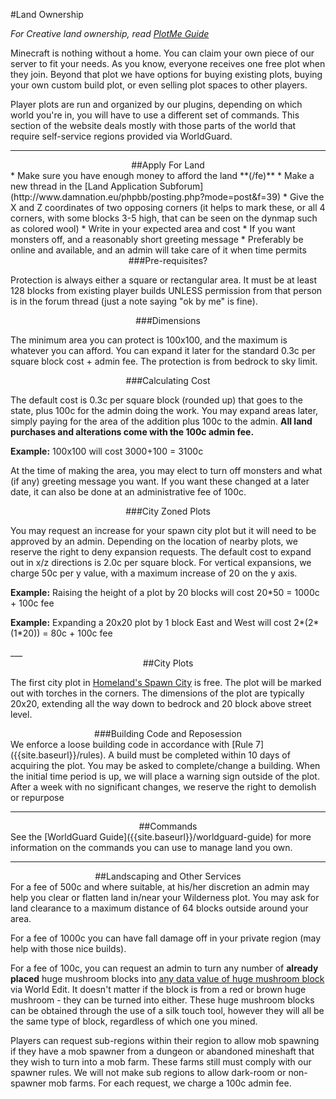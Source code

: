 ---
---
#Land Ownership

*For Creative land ownership, read [PlotMe Guide]({{site.baseurl}}/plotme-guide)*

Minecraft is nothing without a home. You can claim your own piece of our server to fit your needs. As you know, everyone receives one free plot when they join. Beyond that plot we have options for buying existing plots, buying your own custom build plot, or even selling plot spaces to other players.

Player plots are run and organized by our plugins, depending on which world you're in, you will have to use a different set of commands. This section of the website deals mostly with those parts of the world that require self-service regions provided via WorldGuard.

___

<div style="text-align: center;" markdown="1">
##Apply For Land
</div>
* Make sure you have enough money to afford the land **(/fe)**
* Make a new thread in the [Land Application Subforum](http://www.damnation.eu/phpbb/posting.php?mode=post&f=39)
* Give the X and Z coordinates of two opposing corners (it helps to mark these, or all 4 corners, with some blocks 3-5 high, that can be seen on the dynmap such as colored wool)
* Write in your expected area and cost
* If you want monsters off, and a reasonably short greeting message
* Preferably be online and available, and an admin will take care of it when time permits

<div style="text-align: center;" markdown="1">
###Pre-requisites?
</div>

Protection is always either a square or rectangular area. It must be at least 128 blocks from existing player builds UNLESS permission from that person is in the forum thread (just a note saying "ok by me" is fine).

<div style="text-align: center;" markdown="1">
###Dimensions
</div>

The minimum area you can protect is 100x100, and the maximum is whatever you can afford. You can expand it later for the standard 0.3c per square block cost + admin fee. The protection is from bedrock to sky limit.

<div style="text-align: center;" markdown="1">
###Calculating Cost
</div>

The default cost is 0.3c per square block (rounded up) that goes to the state, plus 100c for the admin doing the work. You may expand areas later, simply paying for the area of the addition plus 100c to the admin. <b>All land purchases and alterations come with the 100c admin fee.</b>

<p><b>Example:</b> 100x100 will cost 3000+100 = 3100c</p>

At the time of making the area, you may elect to turn off monsters and what (if any) greeting message you want. If you want these changed at a later date, it can also be done at an administrative fee of 100c.

<div style="text-align: center;" markdown="1">
###City Zoned Plots
</div>

You may request an increase for your spawn city plot but it will need to be approved by an admin. Depending on the location of nearby plots, we reserve the right to deny expansion requests. The default cost to expand out in x/z directions is 2.0c per square block. For vertical expansions, we charge 50c per y value, with a maximum increase of 20 on the y axis.

<p><b>Example:</b> Raising the height of a plot by 20 blocks will cost 20*50 = 1000c + 100c fee</p>
<p><b>Example:</b> Expanding a 20x20 plot by 1 block East and West will cost 2*(2*(1*20)) = 80c + 100c fee</p>
___

<div style="text-align: center;" markdown="1">
##City Plots
</div>

The first city plot in [Homeland's Spawn City]({{site.baseurl}}/homeland) is free. The plot will be marked out with torches in the corners. The dimensions of the plot are typically 20x20, extending all the way down to bedrock and 20 block above street level.

<div style="text-align: center;" markdown="1">
###Building Code and Reposession
</div>
We enforce a loose building code in accordance with [Rule 7]({{site.baseurl}}/rules). A build must be completed within 10 days of acquiring the plot. You may be asked to complete/change a building. When the initial time period is up, we will place a warning sign outside of the plot. After a week with no significant changes, we reserve the right to demolish or repurpose

___

<a name="commands"></a>
<div style="text-align: center;" markdown="1">
##Commands
</div>
See the [WorldGuard Guide]({{site.baseurl}}/worldguard-guide) for more information on the commands you can use to manage land you own.

___

<a name="landscaping"></a>
<div style="text-align: center;" markdown="1">
##Landscaping and Other Services
</div>
For a fee of 500c and where suitable, at his/her discretion an admin may help you clear or flatten land in/near your Wilderness plot. You may ask for land clearance to a maximum distance of 64 blocks outside around your area.

For a fee of 1000c you can have fall damage off in your private region (may help with those nice builds).

For a fee of 100c, you can request an admin to turn any number of <b>already placed</b> huge mushroom blocks into <a href="http://minecraft.gamepedia.com/Mushroom_(block)#Block_data">any data value of huge mushroom block</a> via World Edit. It doesn't matter if the block is from a red or brown huge mushroom - they can be turned into either. These huge mushroom blocks can be obtained through the use of a silk touch tool, however they will all be the same type of block, regardless of which one you mined.

Players can request sub-regions within their region to allow mob spawning if they have a mob spawner from a dungeon or abandoned mineshaft that they wish to turn into a mob farm. These farms still must comply with our spawner rules. We will not make sub regions to allow dark-room or non-spawner mob farms. For each request, we charge a 100c admin fee.
